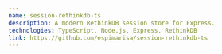 ```yaml
---
name: session-rethinkdb-ts
description: A modern RethinkDB session store for Express.
technologies: TypeScript, Node.js, Express, RethinkDB
link: https://github.com/espimarisa/session-rethinkdb-ts
---
```

